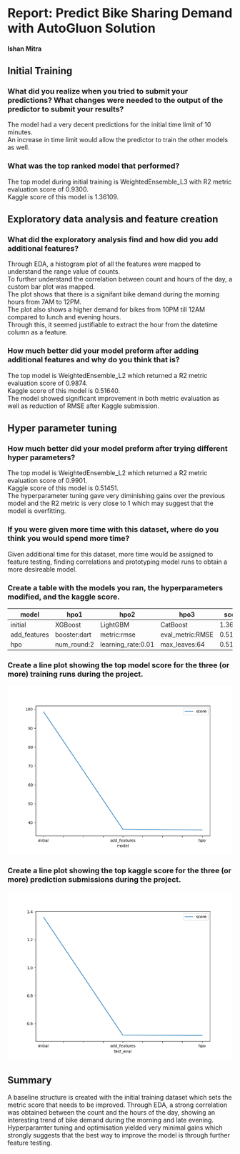 # Report: Predict Bike Sharing Demand with AutoGluon Solution
#### Ishan Mitra

## Initial Training
### What did you realize when you tried to submit your predictions? What changes were needed to the output of the predictor to submit your results?
The model had a very decent predictions for the initial time limit of 10 minutes.  
An increase in time limit would allow the predictor to train the other models as well.

### What was the top ranked model that performed?
The top model during initial training is WeightedEnsemble_L3 with R2 metric evaluation score of 0.9300.  
Kaggle score of this model is 1.36109.

## Exploratory data analysis and feature creation
### What did the exploratory analysis find and how did you add additional features?
Through EDA, a histogram plot of all the features were mapped to understand the range value of counts.  
To further understand the correlation between count and hours of the day, a custom bar plot was mapped.  
The plot shows that there is a signifant bike demand during the morning hours from 7AM to 12PM.  
The plot also shows a higher demand for bikes from 10PM till 12AM compared to lunch and evening hours.  
Through this, it seemed justifiable to extract the hour from the datetime column as a feature.

### How much better did your model preform after adding additional features and why do you think that is?
The top model is WeightedEnsemble_L2 which returned a R2 metric evaluation score of 0.9874.  
Kaggle score of this model is 0.51640.  
The model showed significant improvement in both metric evaluation as well as reduction of RMSE after Kaggle submission.

## Hyper parameter tuning
### How much better did your model preform after trying different hyper parameters?
The top model is WeightedEnsemble_L2 which returned a R2 metric evaluation score of 0.9901.  
Kaggle score of this model is 0.51451.  
The hyperparameter tuning gave very diminishing gains over the previous model and the R2 metric is very close to 1 which may suggest that the model is overfitting.

### If you were given more time with this dataset, where do you think you would spend more time?
Given additional time for this dataset, more time would be assigned to feature testing, finding correlations and prototyping model runs to obtain a more desireable model.

### Create a table with the models you ran, the hyperparameters modified, and the kaggle score.
|model|hpo1|hpo2|hpo3|score|
|--|--|--|--|--|
|initial|XGBoost|LightGBM|CatBoost|1.36109|
|add_features|booster:dart|metric:rmse|eval_metric:RMSE|0.51640|
|hpo|num_round:2|learning_rate:0.01|max_leaves:64|0.51451|

### Create a line plot showing the top model score for the three (or more) training runs during the project.

![model_train_score.png](model_train_score.png)

### Create a line plot showing the top kaggle score for the three (or more) prediction submissions during the project.

![model_test_score.png](model_test_score.png)

## Summary
A baseline structure is created with the initial training dataset which sets the metric score that needs to be improved.
Through EDA, a strong correlation was obtained between the count and the hours of the day, showing an interesting trend of bike demand during the morning and late evening.  
Hyperparamter tuning and optimisation yielded very minimal gains which strongly suggests that the best way to improve the model is through further feature testing.
